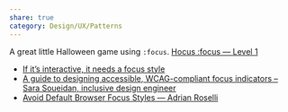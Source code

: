 ```yaml
---
share: true
category: Design/UX/Patterns
---
```


A great little Halloween game using `:focus`.
[Hocus :focus — Level 1](https://focus.hteumeuleu.com/)

- [If it’s interactive, it needs a focus style](https://noti.st/ericwbailey/TcMJFP/if-it-s-interactive-it-needs-a-focus-style#spQlg5h)
- [A guide to designing accessible, WCAG-compliant focus indicators – Sara Soueidan, inclusive design engineer](https://www.sarasoueidan.com/blog/focus-indicators/)
- [Avoid Default Browser Focus Styles — Adrian Roselli](https://adrianroselli.com/2017/02/avoid-default-browser-focus-styles.html)